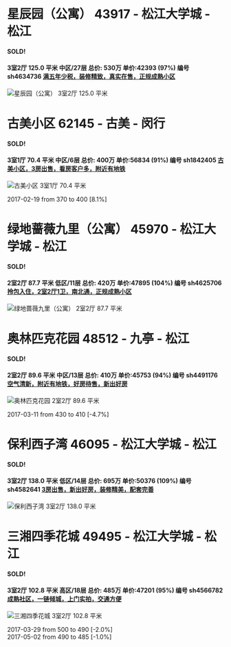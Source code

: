 # 星辰园（公寓） 43917 - 松江大学城 - 松江

#### SOLD!
#### 3室2厅 125.0 平米 中区/27层 总价: 530万 单价:42393 (97%) 编号 sh4634736 [满五年少税，装修精致，真实在售，正规成熟小区](https://href.li/?http://sh.lianjia.com/ershoufang/sh4634736.html)

![星辰园（公寓） 3室2厅 125.0 平米](http://cdn1.dooioo.com/fetch/vp/fy/gi/20160407/76e5df07-9926-4a60-ac48-de88efcb6b0a.jpg_200x150.jpg)



    


# 古美小区 62145 - 古美 - 闵行

#### SOLD!
#### 3室1厅 70.4 平米 中区/6层 总价: 400万 单价:56834 (91%) 编号 sh1842405 [古美小区，3房出售，看房客户多，附近有地铁](https://href.li/?http://sh.lianjia.com/ershoufang/sh1842405.html)

![古美小区 3室1厅 70.4 平米](http://cdn1.dooioo.com/fetch/vp/fy/gi/20160512/f131ce01-0965-4cb1-b469-f0b1599699bc.jpg_200x150.jpg)

2017-02-19 from 370 to 400 [8.1%]

    


# 绿地蔷薇九里（公寓） 45970 - 松江大学城 - 松江

#### SOLD!
#### 2室2厅 87.7 平米 低区/11层 总价: 420万 单价:47895 (104%) 编号 sh4625706 [拎包入住，2室2厅1卫，南北通，正规成熟小区](https://href.li/?http://sh.lianjia.com/ershoufang/sh4625706.html)

![绿地蔷薇九里（公寓） 2室2厅 87.7 平米](http://cdn1.dooioo.com/fetch/vp/fy/gi/20170309/32df9ef8-42af-41b5-93ed-25d993836269.jpg_200x150.jpg)



    


# 奥林匹克花园 48512 - 九亭 - 松江

#### SOLD!
#### 2室2厅 89.6 平米 中区/13层 总价: 410万 单价:45753 (94%) 编号 sh4491176 [空气清新，附近有地铁，好房待售，新出好房](https://href.li/?http://sh.lianjia.com/ershoufang/sh4491176.html)

![奥林匹克花园 2室2厅 89.6 平米](http://cdn1.dooioo.com/fetch/vp/fy/gi/20161207/fdb09617-d54f-47ab-9cdf-2b5f9d5370b2.jpg_200x150.jpg)

2017-03-11 from 430 to 410 [-4.7%]

    


# 保利西子湾 46095 - 松江大学城 - 松江

#### SOLD!
#### 3室2厅 138.0 平米 低区/14层 总价: 695万 单价:50376 (109%) 编号 sh4582641 [3房出售，新出好房，装修精美，配套完善](https://href.li/?http://sh.lianjia.com/ershoufang/sh4582641.html)

![保利西子湾 3室2厅 138.0 平米](http://cdn1.dooioo.com/fetch/vp/fy/gi/20160308/f0adc671-e975-4100-abf6-6255512ff436.jpg_200x150.jpg)



    


# 三湘四季花城 49495 - 松江大学城 - 松江

#### SOLD!
#### 3室2厅 102.8 平米 高区/18层 总价: 485万 单价:47201 (95%) 编号 sh4566782 [成熟社区，一链倾城，上门实拍，交通方便](https://href.li/?http://sh.lianjia.com/ershoufang/sh4566782.html)

![三湘四季花城 3室2厅 102.8 平米](http://cdn1.dooioo.com/fetch/vp/fy/gi/20170327/a8cb0a22-e755-4323-84b6-0eb17ec721cc.jpg_200x150.jpg)

2017-03-29 from 500 to 490 [-2.0%]<br />2017-05-02 from 490 to 485 [-1.0%]

    


